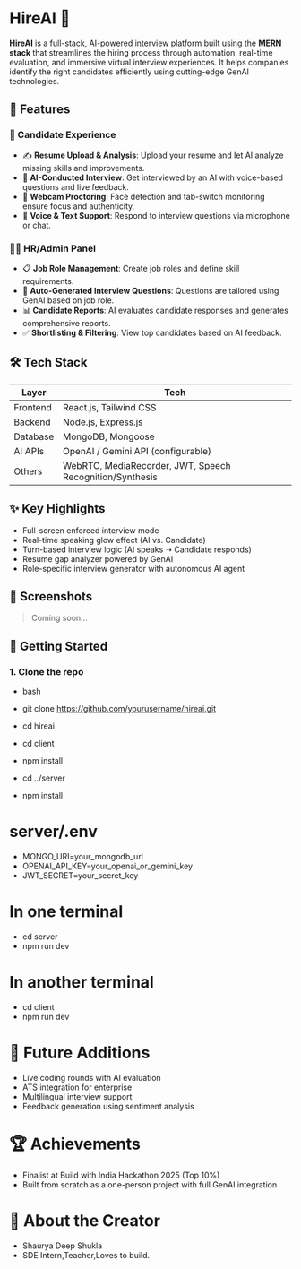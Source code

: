 # HireAI 🚀

**HireAI** is a full-stack, AI-powered interview platform built using the **MERN stack** that streamlines the hiring process through automation, real-time evaluation, and immersive virtual interview experiences. It helps companies identify the right candidates efficiently using cutting-edge GenAI technologies.

## 🧠 Features

### 👤 Candidate Experience
- ✍️ **Resume Upload & Analysis**: Upload your resume and let AI analyze missing skills and improvements.
- 🤖 **AI-Conducted Interview**: Get interviewed by an AI with voice-based questions and live feedback.
- 🎥 **Webcam Proctoring**: Face detection and tab-switch monitoring ensure focus and authenticity.
- 🎤 **Voice & Text Support**: Respond to interview questions via microphone or chat.

### 🧑‍💼 HR/Admin Panel
- 📋 **Job Role Management**: Create job roles and define skill requirements.
- 📝 **Auto-Generated Interview Questions**: Questions are tailored using GenAI based on job role.
- 📊 **Candidate Reports**: AI evaluates candidate responses and generates comprehensive reports.
- ✅ **Shortlisting & Filtering**: View top candidates based on AI feedback.

## 🛠️ Tech Stack

| Layer        | Tech                               |
|--------------|------------------------------------|
| Frontend     | React.js, Tailwind CSS             |
| Backend      | Node.js, Express.js                |
| Database     | MongoDB, Mongoose                  |
| AI APIs      | OpenAI / Gemini API (configurable) |
| Others       | WebRTC, MediaRecorder, JWT, Speech Recognition/Synthesis |

## ✨ Key Highlights
- Full-screen enforced interview mode
- Real-time speaking glow effect (AI vs. Candidate)
- Turn-based interview logic (AI speaks ➝ Candidate responds)
- Resume gap analyzer powered by GenAI
- Role-specific interview generator with autonomous AI agent

## 📸 Screenshots

> Coming soon...

## 🚀 Getting Started

### 1. Clone the repo
- bash
- git clone https://github.com/yourusername/hireai.git
- cd hireai
- cd client
- npm install

- cd ../server
- npm install


# server/.env
- MONGO_URI=your_mongodb_url
- OPENAI_API_KEY=your_openai_or_gemini_key
- JWT_SECRET=your_secret_key


# In one terminal
- cd server
- npm run dev

# In another terminal
- cd client
- npm run dev


#  🧪 Future Additions
- Live coding rounds with AI evaluation
- ATS integration for enterprise
- Multilingual interview support
- Feedback generation using sentiment analysis


# 🏆 Achievements
- Finalist at Build with India Hackathon 2025 (Top 10%)
- Built from scratch as a one-person project with full GenAI integration


# 🙋 About the Creator
- Shaurya Deep Shukla
- SDE Intern,Teacher,Loves to build.
